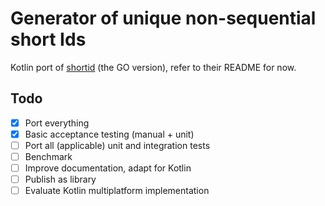 # Generator of unique non-sequential short Ids

Kotlin port of [shortid](https://github.com/teris-io/shortid) (the GO version), refer to their README for now.

## Todo

- [x] Port everything
- [x] Basic acceptance testing (manual + unit)
- [ ] Port all (applicable) unit and integration tests
- [ ] Benchmark
- [ ] Improve documentation, adapt for Kotlin
- [ ] Publish as library
- [ ] Evaluate Kotlin multiplatform implementation